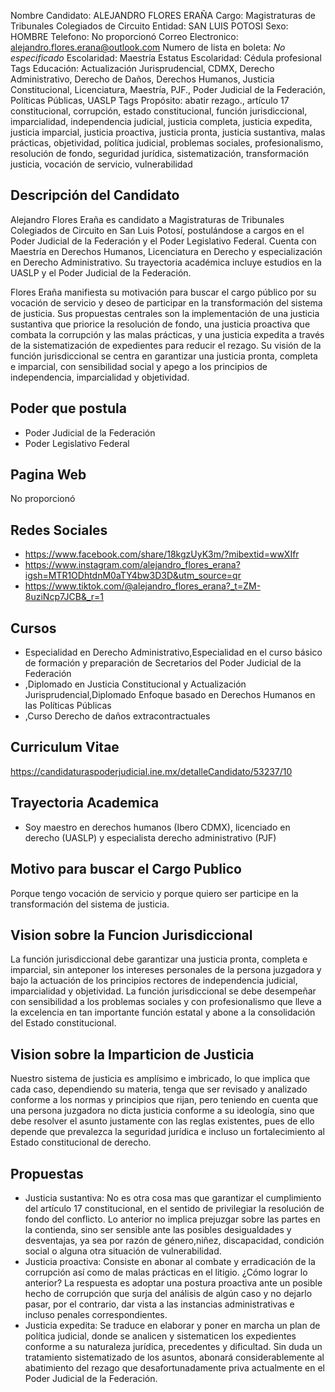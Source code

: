 Nombre Candidato: ALEJANDRO FLORES ERAÑA
Cargo: Magistraturas de Tribunales Colegiados de Circuito
Entidad: SAN LUIS POTOSI
Sexo: HOMBRE
Telefono: No proporcionó
Correo Electronico: alejandro.flores.erana@outlook.com
Numero de lista en boleta: *No especificado*
Escolaridad: Maestría
Estatus Escolaridad: Cédula profesional
Tags Educación: Actualización Jurisprudencial, CDMX, Derecho Administrativo, Derecho de Daños, Derechos Humanos, Justicia Constitucional, Licenciatura, Maestría, PJF., Poder Judicial de la Federación, Políticas Públicas, UASLP
Tags Propósito: abatir rezago., artículo 17 constitucional, corrupción, estado constitucional, función jurisdiccional, imparcialidad, independencia judicial, justicia completa, justicia expedita, justicia imparcial, justicia proactiva, justicia pronta, justicia sustantiva, malas prácticas, objetividad, política judicial, problemas sociales, profesionalismo, resolución de fondo, seguridad jurídica, sistematización, transformación justicia, vocación de servicio, vulnerabilidad


## Descripción del Candidato 

Alejandro Flores Eraña es candidato a Magistraturas de Tribunales Colegiados de Circuito en San Luis Potosí, postulándose a cargos en el Poder Judicial de la Federación y el Poder Legislativo Federal. Cuenta con Maestría en Derechos Humanos, Licenciatura en Derecho y especialización en Derecho Administrativo. Su trayectoria académica incluye estudios en la UASLP y el Poder Judicial de la Federación.

Flores Eraña manifiesta su motivación para buscar el cargo público por su vocación de servicio y deseo de participar en la transformación del sistema de justicia. Sus propuestas centrales son la implementación de una justicia sustantiva que priorice la resolución de fondo, una justicia proactiva que combata la corrupción y las malas prácticas, y una justicia expedita a través de la sistematización de expedientes para reducir el rezago. Su visión de la función jurisdiccional se centra en garantizar una justicia pronta, completa e imparcial, con sensibilidad social y apego a los principios de independencia, imparcialidad y objetividad.


## Poder que postula

- Poder Judicial de la Federación
- Poder Legislativo Federal


## Pagina Web

No proporcionó


## Redes Sociales

- https://www.facebook.com/share/18kgzUyK3m/?mibextid=wwXIfr
- https://www.instagram.com/alejandro_flores_erana?igsh=MTR1ODhtdnM0aTY4bw3D3D&utm_source=qr
- https://www.tiktok.com/@alejandro_flores_erana?_t=ZM-8uziNcp7JCB&_r=1


## Cursos

- Especialidad en Derecho Administrativo,Especialidad en el curso básico de formación y preparación de Secretarios del Poder Judicial de la Federación
- ,Diplomado en Justicia Constitucional y Actualización Jurisprudencial,Diplomado Enfoque basado en Derechos Humanos en las Políticas Públicas
- ,Curso Derecho de daños extracontractuales


## Curriculum Vitae

https://candidaturaspoderjudicial.ine.mx/detalleCandidato/53237/10


## Trayectoria Academica

- Soy maestro en derechos humanos (Ibero CDMX), licenciado en derecho (UASLP) y especialista derecho administrativo (PJF)


## Motivo para buscar el Cargo Publico

Porque tengo vocación de servicio y porque quiero ser participe en la transformación del sistema de justicia.


## Vision sobre la Funcion Jurisdiccional

La función jurisdiccional debe garantizar una justicia pronta, completa e imparcial, sin anteponer los intereses personales de la persona juzgadora y bajo la actuación de los principios rectores de independencia judicial, imparcialidad y objetividad. La función jurisdiccional se debe desempeñar con sensibilidad a los problemas sociales y con profesionalismo que lleve a la excelencia en tan importante función estatal y abone a la consolidación del Estado constitucional.


## Vision sobre la Imparticion de Justicia

Nuestro sistema de justicia es amplísimo e imbricado, lo que implica que cada caso, dependiendo su materia, tenga que ser revisado y analizado conforme a los normas y principios que rijan, pero teniendo en cuenta que una persona juzgadora no dicta justicia conforme a su ideología, sino que debe resolver el asunto justamente con las reglas existentes, pues de ello depende que prevalezca la seguridad jurídica e incluso un fortalecimiento al Estado constitucional de derecho.


## Propuestas

- Justicia sustantiva: No es otra cosa mas que garantizar el cumplimiento del artículo 17 constitucional, en el sentido de privilegiar la resolución de fondo del conflicto. Lo anterior no implica prejuzgar sobre las partes en la contienda, sino ser sensible ante las posibles desigualdades y desventajas, ya sea por razón de género,niñez, discapacidad, condición social o alguna otra situación de vulnerabilidad.
- Justicia proactiva: Consiste en abonar al combate y erradicación de la corrupción así como de malas prácticas en el litigio. ¿Cómo lograr lo anterior? La respuesta es adoptar una postura proactiva ante un posible hecho de corrupción que surja del análisis de algún caso y no dejarlo pasar, por el contrario, dar vista a las instancias administrativas e incluso penales correspondientes.
- Justicia expedita: Se traduce en elaborar y poner en marcha un plan de política judicial, donde se analicen y sistematicen los expedientes conforme a su naturaleza jurídica, precedentes y dificultad. Sin duda un tratamiento sistematizado de los asuntos, abonará considerablemente al abatimiento del rezago que desafortunadamente priva actualmente en el Poder Judicial de la Federación.

